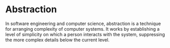 # Abstraction

In software engineering and computer science, abstraction is a technique for arranging complexity of computer systems. It works by establishing a level of simplicity on which a person interacts with the system, suppressing the more complex details below the current level.
